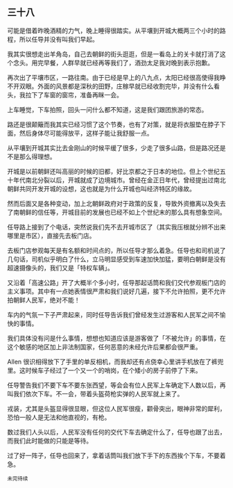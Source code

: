 ## 三十八

可能是借着昨晚酒精的力气，晚上睡得很踏实。从平壤到开城大概两三个小时的路程，所以任导并没有叫我们早起。

我其实很想走出羊角岛，自己去朝鲜的街头逛逛，但是一看岛上的关卡就打消了这个念头。用完早餐，人群早就已经再等我们了，酒劲太足我对晚到表示抱歉。

再次出了平壤市区，一路往南。由于已经是早上的八九点，太阳已经很高使得我睁不开双眼。外面的风景都是深秋的田野，庄稼早就已经收割完毕，并没有什么看头，我拉下了车窗的窗帘，准备再眯一会。

上车睡觉，下车拍照，回头一问什么都不知道，这是我们跟团旅游的常态。

路还是很颠簸而我其实已经习惯了这个节奏，也有了对策，就是将衣服垫在脖子下面，然后身体尽可能得放平，这样子能让我舒服一点。

从平壤到开城其实比去金刚山的时候平缓了很多，少走了很多山路，但是路况还是不是那么得理想。

开城是以前朝鲜还叫高丽的时候的旧都，好比京都之于日本的地位。但上个世纪五十年代南北分裂以后，开城就成了边境城市。曾经在金正日年代，曾经提出过南北朝鲜共同开发开城的设想，这也就是为什么开城也叫经济特区的缘故。

然而后面又是各种变动，加上北朝鲜政府对于政策的反复，导致外资撤离以及失去了南朝鲜的信任等，开城目前的发展也已经不如上个世纪末的那么具有想象空间。

任导路上接到了个电话，突然说我们先不去开城市区了（其实我压根就分辨不出来哪里是市区），直接先去板门店。

去板门店参观每天是有名额和时间点的，所以任导才那么着急。任导也和司机说了几句话，司机似乎明白了什么，立马明显感受到车速加快加猛，要明白朝鲜是没有超速摄像头的，我们又是「特权车辆」。

又沿着「高速公路」开了大概半个多小时，任导那起话筒和我们交代参观板门店的主义事项。其中有一点她表情很严肃和我们说好几遍，接下不允许拍照，更不允许拍朝鲜人民军，绝对不能！

车内的气氛一下子严肃起来，同时任导告诉我们曾经发生过游客和人民军之间不愉快的事情。

我们具体没有问是什么事情，想想也知道应该是游客做了「不被允许」的事情，在这个敏感的地区加上非法制国家，任何恶意的未经允许后果都会很严重。

Allen 很识相得放下了手里的单反相机，而我却还有点侥幸心里讲手机放在了裤兜里。这时候车子经过了一个又一个的哨岗，在个矮小的房子前停了下来。

任导警告我们不要下车不要东张西望，等会会有位人民军上车确定下人数以后，再叫我们依次下车。不一会，带着头盔荷枪实弹的人民军就上来了。

戎装，尤其是头盔显得很显眼，但这位人民军很瘦，颧骨突出，眼神非常的犀利，恐怕一般人是无法和他直视的，有枪。

数过我们人头以后，人民军没有任何的交代下车去确定什么了，任导也跟了出去，而我们此时能做的只能是等待。

过了好一阵子，任导也回来了，拿着话筒叫我们放下手下的东西挨个下车，不要着急。

`未完待续`
